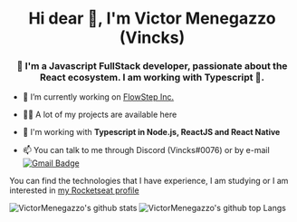 <h1 align="center">Hi dear 👋, I'm Victor Menegazzo (Vincks)</h1>
<h3 align="center">🚀 I'm a Javascript FullStack developer, passionate about the React ecosystem. I am working with Typescript 💙.</h3>

- 🔭 I’m currently working on [FlowStep Inc.](https://github.com/FlowStepInc)

- 👨‍💻 A lot of my projects are available here

- 💬 I'm working with **Typescript in Node.js, ReactJS and React Native**

- 📫 You can talk to me through Discord (Vincks#0076) or by e-mail [![Gmail Badge](https://img.shields.io/badge/-comercial.victormenegazzo@gmail.com-6633cc?style=flat-square&logo=Gmail&logoColor=white&link=mailto:comercial.victormenegazzo@gmail.com)](mailto:comercial.victormenegazzo@gmail.com)


You can find the technologies that I have experience, I am studying or I am interested in [my Rocketseat profile](https://app.rocketseat.com.br/me/victor-menegazzo)

![VictorMenegazzo's github stats](https://github-readme-stats.vercel.app/api?username=VictorMenegazzo&theme=cobalt)
![VictorMenegazzo's github top Langs](https://github-readme-stats.vercel.app/api/top-langs/?username=VictorMenegazzo&layout=compact&theme=cobalt)
